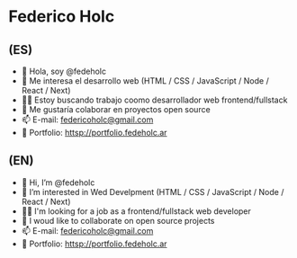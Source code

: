 # Federico Holc

## (ES)
- 👋 Hola, soy @fedeholc
- 👀 Me interesa el desarrollo web (HTML / CSS / JavaScript / Node / React / Next)
- 🧑‍💻️ Estoy buscando trabajo coomo desarrollador web frontend/fullstack
- 💞️ Me gustaría colaborar en proyectos open source
- 📫 E-mail: federicoholc@gmail.com
- 🌠️ Portfolio: [httsp://portfolio.fedeholc.ar](httsp://portfolio.fedeholc.ar)

## (EN)
- 👋 Hi, I’m @fedeholc
- 👀 I’m interested in Wed Develpment (HTML / CSS / JavaScript / Node / React / Next)
- 🧑‍💻️ I'm looking for a job as a frontend/fullstack web developer
- 💞️ I woud like to collaborate on open source projects
- 📫 E-mail: federicoholc@gmail.com
- 🌠️ Portfolio: [httsp://portfolio.fedeholc.ar](httsp://portfolio.fedeholc.ar)

